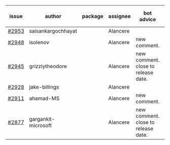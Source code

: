 | issue | author | package | assignee | bot advice | created date of issue | target release date | date from target |
| ------ | ------ | ------ | ------ | ------ | ------ | ------ | :-----: |
| [#2953](https://github.com/Azure/sdk-release-request/issues/2953) | saisankargochhayat |  | Alancere |  | 06-27 | 07-07 |  |
| [#2948](https://github.com/Azure/sdk-release-request/issues/2948) | isolenov |  | Alancere | new comment. | 06-24 | 07-12 |  |
| [#2945](https://github.com/Azure/sdk-release-request/issues/2945) | grizzlytheodore |  | Alancere | new comment. close to release date.  | 06-23 | 06-30 | 1 |
| [#2928](https://github.com/Azure/sdk-release-request/issues/2928) | jake-billings |  | Alancere |  | 06-20 | 07-08 |  |
| [#2911](https://github.com/Azure/sdk-release-request/issues/2911) | ahamad-MS |  | Alancere | new comment. | 06-13 | 06-15 |  |
| [#2877](https://github.com/Azure/sdk-release-request/issues/2877) | gargankit-microsoft |  | Alancere | new comment. close to release date.  | 06-03 | 06-30 | 1 |

